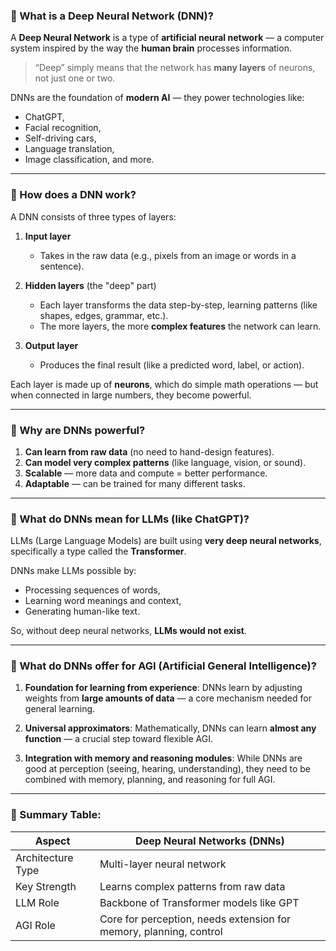 ### 🧠 What is a **Deep Neural Network (DNN)?**

A **Deep Neural Network** is a type of **artificial neural network** — a computer system inspired by the way the **human brain** processes information.

> “Deep” simply means that the network has **many layers** of neurons, not just one or two.

DNNs are the foundation of **modern AI** — they power technologies like:

* ChatGPT,
* Facial recognition,
* Self-driving cars,
* Language translation,
* Image classification, and more.

---

### 🧱 How does a DNN work?

A DNN consists of three types of layers:

1. **Input layer**

   * Takes in the raw data (e.g., pixels from an image or words in a sentence).

2. **Hidden layers** (the "deep" part)

   * Each layer transforms the data step-by-step, learning patterns (like shapes, edges, grammar, etc.).
   * The more layers, the more **complex features** the network can learn.

3. **Output layer**

   * Produces the final result (like a predicted word, label, or action).

Each layer is made up of **neurons**, which do simple math operations — but when connected in large numbers, they become powerful.

---

### 🧠 Why are DNNs powerful?

1. **Can learn from raw data** (no need to hand-design features).
2. **Can model very complex patterns** (like language, vision, or sound).
3. **Scalable** — more data and compute = better performance.
4. **Adaptable** — can be trained for many different tasks.

---

### 🤖 What do DNNs mean for **LLMs (like ChatGPT)?**

LLMs (Large Language Models) are built using **very deep neural networks**, specifically a type called the **Transformer**.

DNNs make LLMs possible by:

* Processing sequences of words,
* Learning word meanings and context,
* Generating human-like text.

So, without deep neural networks, **LLMs would not exist**.

---

### 🚀 What do DNNs offer for **AGI (Artificial General Intelligence)?**

1. **Foundation for learning from experience**:
   DNNs learn by adjusting weights from **large amounts of data** — a core mechanism needed for general learning.

2. **Universal approximators**:
   Mathematically, DNNs can learn **almost any function** — a crucial step toward flexible AGI.

3. **Integration with memory and reasoning modules**:
   While DNNs are good at perception (seeing, hearing, understanding), they need to be combined with memory, planning, and reasoning for full AGI.

---

### 🧩 Summary Table:

| Aspect            | Deep Neural Networks (DNNs)                                        |
| ----------------- | ------------------------------------------------------------------ |
| Architecture Type | Multi-layer neural network                                         |
| Key Strength      | Learns complex patterns from raw data                              |
| LLM Role          | Backbone of Transformer models like GPT                            |
| AGI Role          | Core for perception, needs extension for memory, planning, control |
